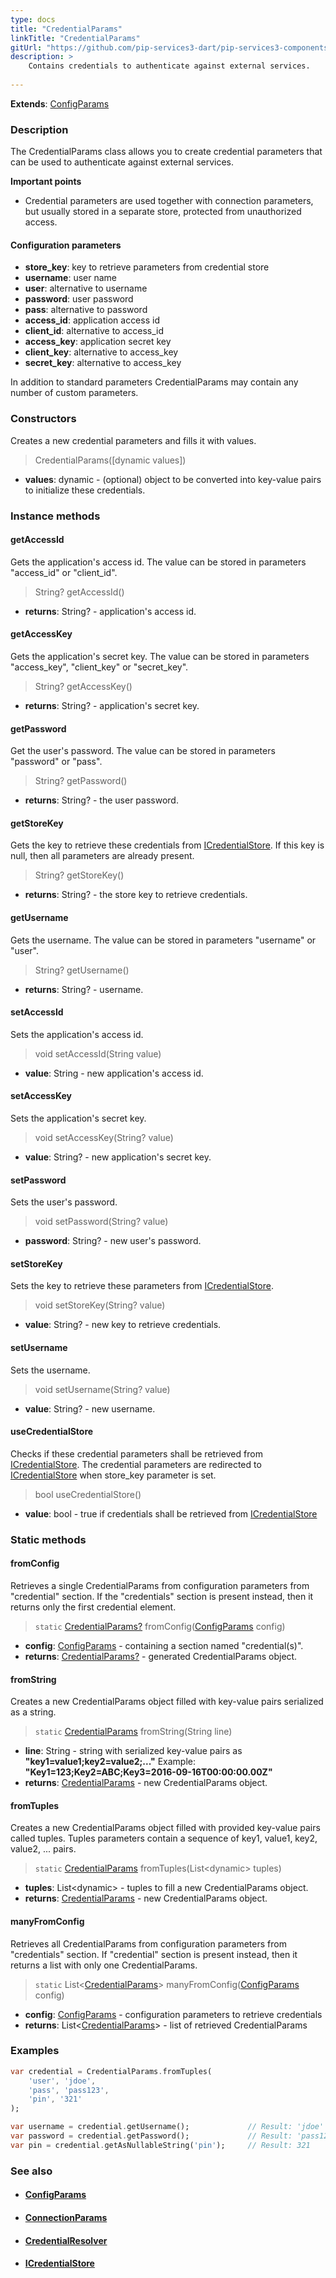 ```yaml
---
type: docs
title: "CredentialParams"
linkTitle: "CredentialParams"
gitUrl: "https://github.com/pip-services3-dart/pip-services3-components-dart"
description: >
    Contains credentials to authenticate against external services.
    
---
```


**Extends**: [ConfigParams](../../../commons/config/config_params)

### Description

The CredentialParams class allows you to create credential parameters that can be used to authenticate against external services.

**Important points**

- Credential parameters are used together with connection parameters, but usually stored in a separate store, protected from unauthorized access.

#### Configuration parameters

- **store_key**: key to retrieve parameters from credential store
- **username**: user name
- **user**: alternative to username
- **password**: user password
- **pass**: alternative to password
- **access_id**: application access id
- **client_id**: alternative to access_id
- **access_key**: application secret key
- **client_key**: alternative to access_key
- **secret_key**: alternative to access_key

In addition to standard parameters CredentialParams may contain any number of custom parameters.

### Constructors
Creates a new credential parameters and fills it with values.

> CredentialParams([dynamic values])

- **values**: dynamic - (optional) object to be converted into key-value pairs to initialize these credentials.


### Instance methods

#### getAccessId
Gets the application's access id. The value can be stored in parameters "access_id" or "client_id".

> String? getAccessId()

- **returns**: String? - application's access id.


#### getAccessKey
Gets the application's secret key.
The value can be stored in parameters "access_key", "client_key" or "secret_key".

> String? getAccessKey()

- **returns**: String? - application's secret key.


#### getPassword
Get the user's password. The value can be stored in parameters "password" or "pass".

> String? getPassword()

- **returns**: String? - the user password.


#### getStoreKey
Gets the key to retrieve these credentials from [ICredentialStore](../icredential_store).
If this key is null, then all parameters are already present.

> String? getStoreKey()

- **returns**: String? - the store key to retrieve credentials.


#### getUsername
Gets the username. The value can be stored in parameters "username" or "user".

> String? getUsername()

- **returns**: String? - username.


#### setAccessId
Sets the application's access id.

> void setAccessId(String value)

- **value**: String - new application's access id.


#### setAccessKey
Sets the application's secret key.

> void setAccessKey(String? value)

- **value**: String? - new application's secret key.


#### setPassword
Sets the user's password.

> void setPassword(String? value)

- **password**: String? - new user's password.


#### setStoreKey
Sets the key to retrieve these parameters from [ICredentialStore](../icredential_store).

> void setStoreKey(String? value)

- **value**: String? - new key to retrieve credentials.


#### setUsername
Sets the username.

> void setUsername(String? value)

- **value**: String? - new username.


#### useCredentialStore
Checks if these credential parameters shall be retrieved from [ICredentialStore](../icredential_store).
The credential parameters are redirected to [ICredentialStore](../icredential_store) when store_key parameter is set.

> bool useCredentialStore()

- **value**: bool - true if credentials shall be retrieved from [ICredentialStore](../icredential_store)

### Static methods

#### fromConfig
Retrieves a single CredentialParams from configuration parameters
from "credential" section. If the "credentials" section is present instead,
then it returns only the first credential element.

> `static` [CredentialParams?]() fromConfig([ConfigParams](../../../commons/config/config_params) config)

- **config**: [ConfigParams](../../../commons/config/config_params) -  containing a section named "credential(s)".
- **returns**: [CredentialParams?]() - generated CredentialParams object.


#### fromString
Creates a new CredentialParams object filled with key-value pairs serialized as a string.

> `static` [CredentialParams]() fromString(String line)

- **line**: String - string with serialized key-value pairs as **"key1=value1;key2=value2;..."**
Example: **"Key1=123;Key2=ABC;Key3=2016-09-16T00:00:00.00Z"**
- **returns**: [CredentialParams]() - new CredentialParams object.


#### fromTuples
Creates a new CredentialParams object filled with provided key-value pairs called tuples.
Tuples parameters contain a sequence of key1, value1, key2, value2, ... pairs.

> `static` [CredentialParams]() fromTuples(List\<dynamic\> tuples)

- **tuples**: List\<dynamic\> - tuples to fill a new CredentialParams object.
- **returns**: [CredentialParams]() - new CredentialParams object.


#### manyFromConfig
Retrieves all CredentialParams from configuration parameters
from "credentials" section. If "credential" section is present instead,
then it returns a list with only one CredentialParams.

> `static` List<[CredentialParams]()> manyFromConfig([ConfigParams](../../../commons/config/config_params) config)

- **config**: [ConfigParams](../../../commons/config/config_params) - configuration parameters to retrieve credentials
- **returns**: List<[CredentialParams]()> - list of retrieved CredentialParams

### Examples

```dart
var credential = CredentialParams.fromTuples(
    'user', 'jdoe',
    'pass', 'pass123',
    'pin', '321'
);

var username = credential.getUsername();             // Result: 'jdoe'
var password = credential.getPassword();             // Result: 'pass123'
var pin = credential.getAsNullableString('pin');     // Result: 321 
```

### See also
- #### [ConfigParams](../../../commons/config/config_params)
- #### [ConnectionParams](../connect/connection_params)
- #### [CredentialResolver](../credential_resolver)
- #### [ICredentialStore](../icredential_store)
